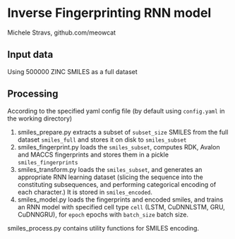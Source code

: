 # Inverse Fingerprinting RNN model
Michele Stravs, github.com/meowcat

## Input data
Using 500000 ZINC SMILES as a full dataset

## Processing

According to the specified yaml config file (by default using `config.yaml`
in the working directory)

1. smiles_prepare.py extracts a subset of `subset_size` SMILES from the 
    full dataset `smiles_full`
    and stores it on disk to `smiles_subset`
2. smiles_fingerprint.py loads the `smiles_subset`, computes RDK, Avalon
    and MACCS fingerprints and stores them in a pickle `smiles_fingerprints`
3. smiles_transform.py loads the `smiles_subset`, and generates an appropriate
    RNN learning dataset (slicing the sequence into the constituting 
    subsequences, and performing categorical encoding of each character.)
    It is stored in `smiles_encoded`.
4. smiles_model.py loads the fingerprints and encoded smiles, and 
    trains an RNN model with specified cell type `cell` 
    (LSTM, CuDNNLSTM, GRU, CuDNNGRU), for `epoch` epochs with `batch_size`
    batch size.
    
smiles_process.py contains utility functions for SMILES encoding.
